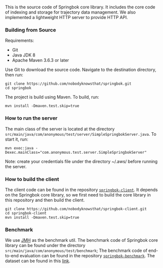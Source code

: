 This is the source code of Springbok core library. It includes the core code of indexing and storage for trajectory data management. 
We also implemented a lightweight HTTP server to provide HTTP API.

### Building from Source
Requirements:
- Git
- Java JDK 8
- Apache Maven 3.6.3 or later

Use Git to download the source code. Navigate to the destination directory, then run:
```
git clone https://github.com/nobodyknowsthat/springbok.git
cd springbok
```

The project is build using Maven. To build, run:

```
mvn install -Dmaven.test.skip=true
```



### How to run the server
The main class of the server is located at the directory `src/main/java/com/anonymous/test/server/SimpleSpringbokServer.java`. To start it, run:
```
mvn exec:java -Dexec.mainClass="com.anonymous.test.server.SimpleSpringbokServer"
```

Note: create your credentials file under the directory ~/.aws/ before running the server.

### How to build the client
The client code can be found in the repository [`springbok-client`](https://github.com/nobodyknowsthat/springbok-client). It depends on the Springbok core library, so we first need to build the core library in this repository and then build the client.
```
git clone https://github.com/nobodyknowsthat/springbok-client.git
cd springbok-client
mvn install -Dmaven.test.skip=true
```
### Benchmark
We use [JMH](https://openjdk.org/projects/code-tools/jmh/) as the benchmark util.
The benchmark code of Springbok core library can be found under the directory `src/main/java/com/anonymous/test/benchmark`;
The benchmark code of end-to-end evaluation can be found in the repository [`springbok-benchmark`](https://github.com/nobodyknowsthat/springbok-benchmark). The dataset can be found in this [link](https://drive.google.com/drive/folders/1a7fiNfXNXneuDJ9-mEcZmBIsT1NVde1u?usp=share_link).

